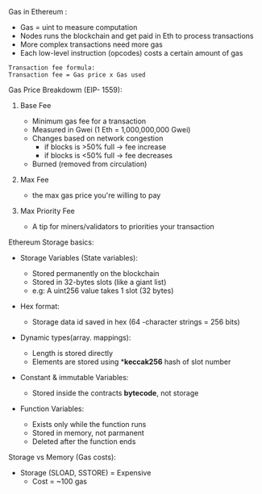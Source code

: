 
Gas in Ethereum : 

- Gas = uint to measure computation 
- Nodes runs the blockchain and get paid in Eth to process transactions 
- More complex transactions need more gas 
- Each low-level instruction (opcodes) costs a certain amount of gas 
```
Transaction fee formula: 
Transaction fee = Gas price x Gas used 
```


Gas Price Breakdowm (EIP- 1559):

1. Base Fee 
    - Minimum gas fee for a transaction 
    - Measured in Gwei (1 Eth = 1,000,000,000 Gwei)
    - Changes based on network congestion 
        - if blocks is >50% full -> fee increase 
        - if blocks is <50% full -> fee decreases 
    - Burned (removed from circulation)

2. Max Fee
    - the max gas price you're willing to pay 

3. Max Priority Fee
    - A tip for miners/validators to priorities your transaction 



Ethereum Storage basics: 

- Storage Variables (State variables):
    - Stored permanently on the blockchain 
    - Stored in 32-bytes slots (like a giant list)
    - e.g: A uint256 value takes 1 slot (32 bytes)

- Hex format:
    - Storage data id saved in hex (64 -character strings = 256 bits) 

- Dynamic types(array. mappings):
    -  Length is stored directly 
    - Elements are stored using ***keccak256** hash of slot number 

- Constant & immutable Variables:
    - Stored inside the contracts **bytecode**, not storage 

- Function Variables:
    - Exists only while the function runs 
    - Stored in memory, not parmanent 
    - Deleted after the function ends 



Storage vs Memory (Gas costs):

- Storage (SLOAD, SSTORE)  = Expensive 
    - Cost = ~100 gas 
